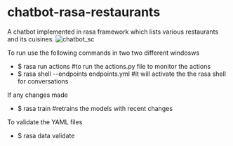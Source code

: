 # chatbot-rasa-restaurants
A chatbot implemented in rasa framework which lists various restaurants and its cuisines.
![chatbot_sc](https://user-images.githubusercontent.com/17952054/119011370-a1838380-b9b2-11eb-902d-33563414bea9.png)

To run use the following commands in two two different windosws
- $ rasa run actions #to run the actions.py file to monitor the actions
- $ rasa shell --endpoints endpoints.yml #it will activate the the rasa shell for conversations

If any changes made
- $ rasa train #retrains the models with recent changes

To validate the YAML files
- $ rasa data validate


